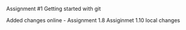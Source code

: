 Assignment #1
Getting started with git

Added changes online - Assignment 1.8
Assiginmet 1.10 local changes

